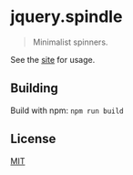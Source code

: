 # jquery.spindle

> Minimalist spinners.

See the [site][site] for usage.


## Building

Build with npm: `npm run build`


## License

[MIT][license]

[license]: https://raw.githubusercontent.com/jtrussell/jquery.spindle/master/LICENSE-MIT
[site]: http://jtrussell.github.io/jquery.spindle/
